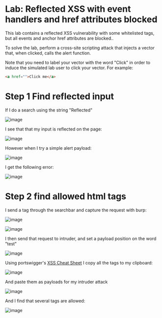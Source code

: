 # Lab: Reflected XSS with event handlers and href attributes blocked

 This lab contains a reflected XSS vulnerability with some whitelisted tags, but all events and anchor href attributes are blocked..

To solve the lab, perform a cross-site scripting attack that injects a vector that, when clicked, calls the alert function.

Note that you need to label your vector with the word "Click" in order to induce the simulated lab user to click your vector. For example: 

```html
<a href="">Click me</a>
```

# Step 1 Find reflected input

If I do a search using the string "Reflected"

![image](https://user-images.githubusercontent.com/83407557/211085925-508cbe69-7cde-4b4d-98a2-ba5a6693bf7e.png)

I see that that my input is reflected on the page:

![image](https://user-images.githubusercontent.com/83407557/211086002-0b9a8e32-9c27-4473-b0cc-9d03b5af7090.png)

However when I try a simple alert payload:

![image](https://user-images.githubusercontent.com/83407557/211086136-d4b15e11-c377-48ed-b90e-4dbcd9076c67.png)

I get the following error:

![image](https://user-images.githubusercontent.com/83407557/211086182-6c4a883e-9bce-4651-8a01-1a6c8b08ebd5.png)

# Step 2 find allowed html tags

I send a <test> tag through the searchbar and capture the request with burp:
  
![image](https://user-images.githubusercontent.com/83407557/211086468-e39089cd-273e-41b2-848e-d52bc1d20e30.png)

![image](https://user-images.githubusercontent.com/83407557/211086601-621d55d6-af45-4d87-a50b-8d4c24ac5e81.png)

I then send that request to intruder, and set a payload position on the word "test"

![image](https://user-images.githubusercontent.com/83407557/211086777-c49ba789-7f09-4067-b548-2d134f886238.png)

  
Using portswigger's [XSS Cheat Sheet](https://portswigger.net/web-security/cross-site-scripting/cheat-sheet) I copy all the tags to my clipboard:
  
![image](https://user-images.githubusercontent.com/83407557/211086868-d24ef092-c1e7-4d94-a81e-776db85943e5.png)

And paste them as payloads for my intruder attack

![image](https://user-images.githubusercontent.com/83407557/211087017-f967a133-8fd9-4c49-82f0-39c6736242e7.png)

 And I find that several tags are allowed:
 
 ![image](https://user-images.githubusercontent.com/83407557/211087233-e330eaa2-a3c5-4ee1-90b1-13adb4f33936.png)

 
 
